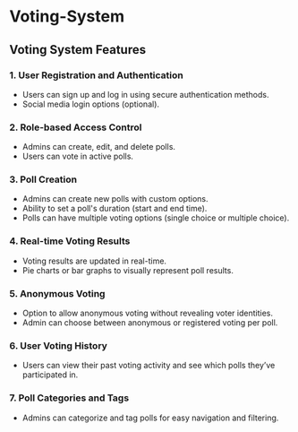 # Voting-System

## Voting System Features

### 1. User Registration and Authentication
- Users can sign up and log in using secure authentication methods.
- Social media login options (optional).

### 2. Role-based Access Control
- Admins can create, edit, and delete polls.
- Users can vote in active polls.

### 3. Poll Creation
- Admins can create new polls with custom options.
- Ability to set a poll's duration (start and end time).
- Polls can have multiple voting options (single choice or multiple choice).

### 4. Real-time Voting Results
- Voting results are updated in real-time.
- Pie charts or bar graphs to visually represent poll results.

### 5. Anonymous Voting
- Option to allow anonymous voting without revealing voter identities.
- Admin can choose between anonymous or registered voting per poll.

### 6. User Voting History
- Users can view their past voting activity and see which polls they’ve participated in.

### 7. Poll Categories and Tags
- Admins can categorize and tag polls for easy navigation and filtering.
